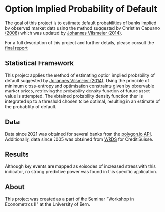 # Option Implied Probability of Default

The goal of this project is to estimate default probabilities of banks implied
by observed market data using the method suggested by
[Christian Capuano (2008)](https://www.elibrary.imf.org/view/journals/001/2008/194/article-A001-en.xml)
which was updated by [Johannes Vilsmeier (2014)](https://www.bundesbank.de/en/publications/research/discussion-papers/updating-the-option-implied-probability-of-default-methodology-703900).

For a full description of this project and further details, please consult
the [final report](https://github.com/bt-koch/optipod/blob/master/report_final.pdf).

## Statistical Framework

This project applies the method of estimating option implied probability of
default suggested by
[Johannes Vilsmeier (2014)](https://www.bundesbank.de/en/publications/research/discussion-papers/updating-the-option-implied-probability-of-default-methodology-703900).
Using the principle of minimum cross-entropy and optimisation constraints
given by observable market prices, retrieving the probability density
function of future asset value is attempted. The obtained probability
density function then is integrated up to a threshold chosen to be optimal,
resulting in an estimate of the probability of default.

## Data

Data since 2021 was obtained for several banks from  the [polygon.io API](https://polygon.io).
Additionally, data since 2005 was obtained from
[WRDS](https://wrds-www.wharton.upenn.edu) for Credit Suisse.

## Results

Although key events are mapped as episodes of increased stress with this
indicator, no strong predictive power was found in this specific application.

## About

This project was created as a part of the Seminar "Workshop in Econometrics II"
at the University of Bern.
